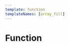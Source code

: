 ```yaml
---
template: function
templateNames: [array_fill]
---
```


# Function

<!-- template:array_every slot:syntax

-->
